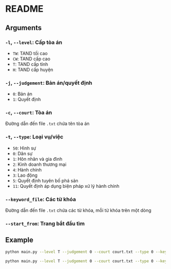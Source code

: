 # README

## Arguments

### `-l`, `--level`: Cấp tòa án
- `TW`: TAND tối cao
- `CW`: TAND cấp cao
- `T`: TAND cấp tỉnh
- `H`: TAND cấp huyện

### `-j`, `--judgement`: Bản án/quyết định
- `0`: Bản án
- `1`: Quyết định

### `-c`, `--court`: Tòa án
Đường dẫn đến file `.txt` chứa tên tòa án

### `-t`, `--type`: Loại vụ/việc
- `50`: Hình sự
- `0`: Dân sự
- `1`: Hôn nhân và gia đình
- `2`: Kinh doanh thương mại
- `4`: Hành chính
- `3`: Lao động
- `5`: Quyết định tuyên bố phá sản
- `11`: Quyết định áp dụng biện pháp xử lý hành chính

### `--keyword_file`: Các từ khóa
Đường dẫn đến file `.txt` chứa các từ khóa, mỗi từ khóa trên một dòng

### `--start_from`: Trang bắt đầu tìm

## Example
```bash
python main.py --level T --judgement 0 --court court.txt --type 0 --keyword_file keywords.txt
```

```bash
python main.py --level T --judgement 0 --court court.txt --type 0 --keyword_file keywords.txt --start_from 10
```
